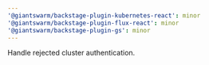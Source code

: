 ```yaml
---
'@giantswarm/backstage-plugin-kubernetes-react': minor
'@giantswarm/backstage-plugin-flux-react': minor
'@giantswarm/backstage-plugin-gs': minor
---
```


Handle rejected cluster authentication.
